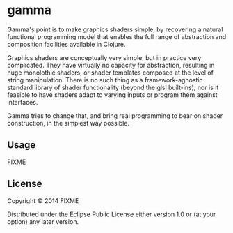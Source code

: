 # gamma

Gamma's point is to make graphics shaders simple, by recovering a natural functional programming model that enables the full range of abstraction and composition facilities available in Clojure. 

Graphics shaders are conceptually very simple, but in practice very complicated. They have virtually no capacity for abstraction, resulting in huge monolothic shaders, or shader templates composed at the level of string manipulation. There is no such thing as a framework-agnostic standard library of shader functionality (beyond the glsl built-ins), nor is it feasible to have shaders adapt to varying inputs or program them against interfaces. 

Gamma tries to change that, and bring real programming to bear on shader construction, in the simplest way possible. 



## Usage

FIXME

## License

Copyright © 2014 FIXME

Distributed under the Eclipse Public License either version 1.0 or (at
your option) any later version.
